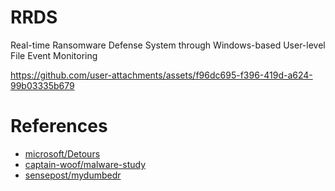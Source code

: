 # RRDS
Real-time Ransomware Defense System through Windows-based User-level File Event Monitoring


https://github.com/user-attachments/assets/f96dc695-f396-419d-a624-99b03335b679

# References
- [microsoft/Detours](https://github.com/microsoft/Detours)
- [captain-woof/malware-study](https://github.com/captain-woof/malware-study/tree/main/ApiHookingDetours/ApiHookingDetours/detours)
- [sensepost/mydumbedr](https://github.com/sensepost/mydumbedr)




